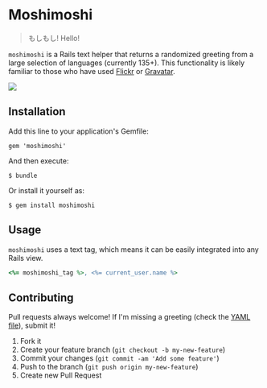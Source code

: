 # Moshimoshi

> もしもし!
> Hello!

`moshimoshi` is a Rails text helper that returns a randomized greeting from a large selection of languages (currently 135+). This functionality is likely familiar to those who have used [Flickr](http://flickr.com) or [Gravatar](http://gravatar.com).

![](http://i.imgur.com/wRbGqFq.png)

## Installation

Add this line to your application's Gemfile:

    gem 'moshimoshi'

And then execute:

    $ bundle

Or install it yourself as:

    $ gem install moshimoshi

## Usage

`moshimoshi` uses a text tag, which means it can be easily integrated into any Rails view.

```ruby
<%= moshimoshi_tag %>, <%= current_user.name %>
```

## Contributing

Pull requests always welcome! If I'm missing a greeting (check the [YAML file](http://github.com/imkmf/moshimoshi/blob/master/lib/moshimoshi/greetings.yml)), submit it!

1. Fork it
2. Create your feature branch (`git checkout -b my-new-feature`)
3. Commit your changes (`git commit -am 'Add some feature'`)
4. Push to the branch (`git push origin my-new-feature`)
5. Create new Pull Request
